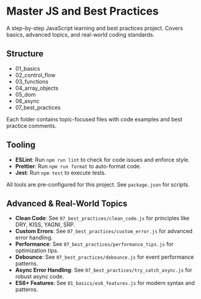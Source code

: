 # Master JS and Best Practices

A step-by-step JavaScript learning and best practices project.
Covers basics, advanced topics, and real-world coding standards.

## Structure

- 01_basics
- 02_control_flow
- 03_functions
- 04_array_objects
- 05_dom
- 06_async
- 07_best_practices

Each folder contains topic-focused files with code examples and best practice comments.


## Tooling

- **ESLint**: Run `npm run lint` to check for code issues and enforce style.
- **Prettier**: Run `npm run format` to auto-format code.
- **Jest**: Run `npm test` to execute tests.

All tools are pre-configured for this project. See `package.json` for scripts.


## Advanced & Real-World Topics

- **Clean Code**: See `07_best_practices/clean_code.js` for principles like DRY, KISS, YAGNI, SRP.
- **Custom Errors**: See `07_best_practices/custom_error.js` for advanced error handling.
- **Performance**: See `07_best_practices/performance_tips.js` for optimization tips.
- **Debounce**: See `07_best_practices/debounce.js` for event performance patterns.
- **Async Error Handling**: See `07_best_practices/try_catch_async.js` for robust async code.
- **ES6+ Features**: See `01_basics/es6_features.js` for modern syntax and patterns.
